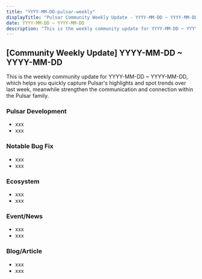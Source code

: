 ```yaml
---
title: "YYYY-MM-DD-pulsar-weekly"
displayTitle: "Pulsar Community Weekly Update - YYYY-MM-DD ~ YYYY-MM-DD"
date: YYYY-MM-DD ~ YYYY-MM-DD
description: "This is the weekly community update for YYYY-MM-DD ~ YYYY-MM-DD, which helps you quickly capture Pulsar's highlights and spot trends over last week, meanwhile strengthen the communication and connection within the Pulsar family."
---
```


## [Community Weekly Update] YYYY-MM-DD ~ YYYY-MM-DD 

This is the weekly community update for YYYY-MM-DD ~ YYYY-MM-DD, which helps you quickly capture Pulsar's highlights and spot trends over last week, meanwhile strengthen the communication and connection within the Pulsar family.


### Pulsar Development

* xxx
* xxx

### Notable Bug Fix

* xxx
* xxx

### Ecosystem

* xxx
* xxx

### Event/News

* xxx
* xxx

### Blog/Article

* xxx
* xxx
